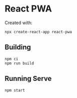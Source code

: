 # React PWA

Created with:

```
npx create-react-app react-pwa
```

## Building

```
npm ci
npm run build
```

## Running Serve

```
npm start
```
